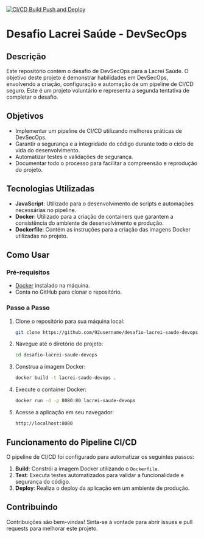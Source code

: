 [![CI/CD Build Push and Deploy](https://github.com/92username/desafio-lacrei-saude-devops/actions/workflows/pipeline2.yml/badge.svg)](https://github.com/92username/desafio-lacrei-saude-devops/actions/workflows/pipeline2.yml)

# Desafio Lacrei Saúde - DevSecOps

## Descrição

Este repositório contém o desafio de DevSecOps para a Lacrei Saúde. O objetivo deste projeto é demonstrar habilidades em DevSecOps, envolvendo a criação, configuração e automação de um pipeline de CI/CD seguro. Este é um projeto voluntário e representa a segunda tentativa de completar o desafio.

## Objetivos

- Implementar um pipeline de CI/CD utilizando melhores práticas de DevSecOps.
- Garantir a segurança e a integridade do código durante todo o ciclo de vida do desenvolvimento.
- Automatizar testes e validações de segurança.
- Documentar todo o processo para facilitar a compreensão e reprodução do projeto.

## Tecnologias Utilizadas

- **JavaScript**: Utilizado para o desenvolvimento de scripts e automações necessárias no pipeline.
- **Docker**: Utilizado para a criação de containers que garantem a consistência do ambiente de desenvolvimento e produção.
- **Dockerfile**: Contém as instruções para a criação das imagens Docker utilizadas no projeto.

## Como Usar

### Pré-requisitos

- [Docker](https://www.docker.com/get-started) instalado na máquina.
- Conta no GitHub para clonar o repositório.

### Passo a Passo

1. Clone o repositório para sua máquina local:
   ```sh
   git clone https://github.com/92username/desafio-lacrei-saude-devops.git
   ```

2. Navegue até o diretório do projeto:
   ```sh
   cd desafio-lacrei-saude-devops
   ```

3. Construa a imagem Docker:
   ```sh
   docker build -t lacrei-saude-devops .
   ```

4. Execute o container Docker:
   ```sh
   docker run -d -p 8080:80 lacrei-saude-devops
   ```

5. Acesse a aplicação em seu navegador:
   ```
   http://localhost:8080
   ```

## Funcionamento do Pipeline CI/CD

O pipeline de CI/CD foi configurado para automatizar os seguintes passos:

1. **Build**: Constrói a imagem Docker utilizando o `Dockerfile`.
2. **Test**: Executa testes automatizados para validar a funcionalidade e segurança do código.
3. **Deploy**: Realiza o deploy da aplicação em um ambiente de produção.

## Contribuindo

Contribuições são bem-vindas! Sinta-se à vontade para abrir issues e pull requests para melhorar este projeto.




